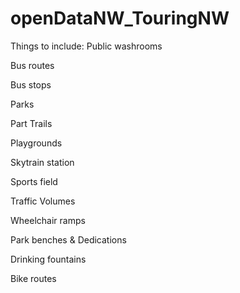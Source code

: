 # openDataNW_TouringNW

Things to include:
Public washrooms

Bus routes

Bus stops

Parks

Part Trails

Playgrounds

Skytrain station

Sports field

Traffic Volumes

Wheelchair ramps

Park benches & Dedications

Drinking fountains

Bike routes
